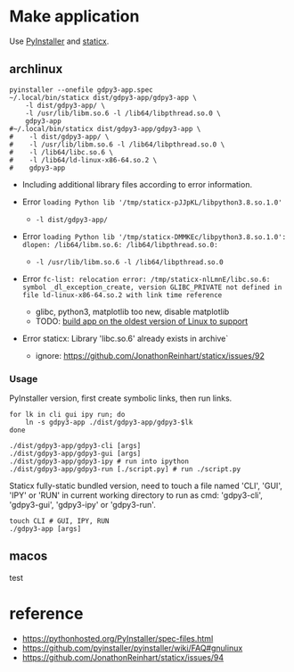 Make application
================

Use [PyInstaller](https://github.com/pyinstaller/pyinstaller) and [staticx](https://github.com/JonathonReinhart/staticx).


archlinux
---------

```shell
pyinstaller --onefile gdpy3-app.spec
~/.local/bin/staticx dist/gdpy3-app/gdpy3-app \
    -l dist/gdpy3-app/ \
    -l /usr/lib/libm.so.6 -l /lib64/libpthread.so.0 \
    gdpy3-app
#~/.local/bin/staticx dist/gdpy3-app/gdpy3-app \
#    -l dist/gdpy3-app/ \
#    -l /usr/lib/libm.so.6 -l /lib64/libpthread.so.0 \
#    -l /lib64/libc.so.6 \
#    -l /lib64/ld-linux-x86-64.so.2 \
#    gdpy3-app
```

* Including additional library files according to error information.

* Error `loading Python lib '/tmp/staticx-pJJpKL/libpython3.8.so.1.0'`
    - `-l dist/gdpy3-app/`

* Error `loading Python lib '/tmp/staticx-DMMKEc/libpython3.8.so.1.0': dlopen: /lib64/libm.so.6: /lib64/libpthread.so.0:`
    - `-l /usr/lib/libm.so.6 -l /lib64/libpthread.so.0`

* Error `fc-list: relocation error: /tmp/staticx-nlLmnE/libc.so.6: symbol _dl_exception_create, version GLIBC_PRIVATE not defined in file ld-linux-x86-64.so.2 with link time reference`
    - glibc, python3, matplotlib too new, disable matplotlib
    - TODO: [build app on the oldest version of Linux to support](https://pythonhosted.org/PyInstaller/usage.html#making-linux-apps-forward-compatible)

* Error staticx: Library 'libc.so.6' already exists in archive`
    - ignore: https://github.com/JonathonReinhart/staticx/issues/92

### Usage

PyInstaller version, first create symbolic links, then run links.

```shell
for lk in cli gui ipy run; do
    ln -s gdpy3-app ./dist/gdpy3-app/gdpy3-$lk
done

./dist/gdpy3-app/gdpy3-cli [args]
./dist/gdpy3-app/gdpy3-gui [args]
./dist/gdpy3-app/gdpy3-ipy # run into ipython
./dist/gdpy3-app/gdpy3-run [./script.py] # run ./script.py
```

Staticx fully-static bundled version, need to touch a file
named 'CLI', 'GUI', 'IPY' or 'RUN' in current working directory
to run as cmd: 'gdpy3-cli', 'gdpy3-gui', 'gdpy3-ipy' or 'gdpy3-run'.

```shell
touch CLI # GUI, IPY, RUN
./gdpy3-app [args]
```


macos
-----

test


reference
=========

* https://pythonhosted.org/PyInstaller/spec-files.html
* https://github.com/pyinstaller/pyinstaller/wiki/FAQ#gnulinux
* https://github.com/JonathonReinhart/staticx/issues/94
